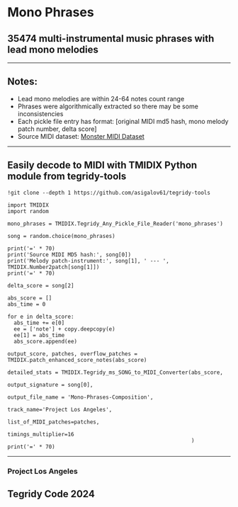 # Mono Phrases
## 35474 multi-instrumental music phrases with lead mono melodies

***

## Notes:

* Lead mono melodies are within 24-64 notes count range
* Phrases were algorithmically extracted so there may be some inconsistencies
* Each pickle file entry has format: [original MIDI md5 hash, mono melody patch number, delta score]
* Source MIDI dataset: [Monster MIDI Dataset](https://github.com/asigalov61/Monster-MIDI-Dataset)

***

## Easily decode to MIDI with TMIDIX Python module from tegridy-tools

```
!git clone --depth 1 https://github.com/asigalov61/tegridy-tools
```

```
import TMIDIX
import random

mono_phrases = TMIDIX.Tegridy_Any_Pickle_File_Reader('mono_phrases')
```

```
song = random.choice(mono_phrases)

print('=' * 70)
print('Source MIDI MD5 hash:', song[0])
print('Melody patch-instrument:', song[1], ' --- ', TMIDIX.Number2patch[song[1]])
print('=' * 70)

delta_score = song[2]

abs_score = []
abs_time = 0

for e in delta_score:
  abs_time += e[0]
  ee = ['note'] + copy.deepcopy(e)
  ee[1] = abs_time
  abs_score.append(ee)

output_score, patches, overflow_patches = TMIDIX.patch_enhanced_score_notes(abs_score)

detailed_stats = TMIDIX.Tegridy_ms_SONG_to_MIDI_Converter(abs_score,
                                                          output_signature = song[0],
                                                          output_file_name = 'Mono-Phrases-Composition',
                                                          track_name='Project Los Angeles',
                                                          list_of_MIDI_patches=patches,
                                                          timings_multiplier=16
                                                          )
print('=' * 70)
```

***

### Project Los Angeles
## Tegridy Code 2024
